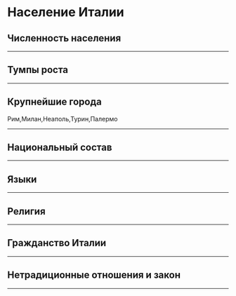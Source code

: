 # Население Италии
 
## Численность населения
***
## Тумпы роста
***
## Крупнейшие города
Рим,Милан,Неаполь,Турин,Палермо
***
## Национальный состав

***
## Языки
***
## Религия
***
## Гражданство Италии
***
## Нетрадиционные отношения и закон
***
